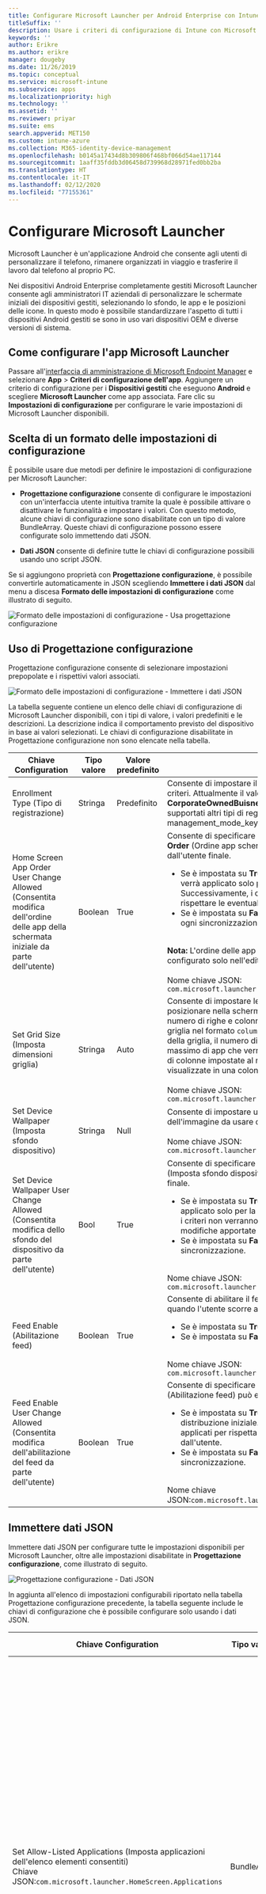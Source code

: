 ```yaml
---
title: Configurare Microsoft Launcher per Android Enterprise con Intune
titleSuffix: ''
description: Usare i criteri di configurazione di Intune con Microsoft Launcher.
keywords: ''
author: Erikre
ms.author: erikre
manager: dougeby
ms.date: 11/26/2019
ms.topic: conceptual
ms.service: microsoft-intune
ms.subservice: apps
ms.localizationpriority: high
ms.technology: ''
ms.assetid: ''
ms.reviewer: priyar
ms.suite: ems
search.appverid: MET150
ms.custom: intune-azure
ms.collection: M365-identity-device-management
ms.openlocfilehash: b0145a17434d8b309806f468bf066d54ae117144
ms.sourcegitcommit: 1aaff35fddb3d06458d739968d28971fed0bb2ba
ms.translationtype: HT
ms.contentlocale: it-IT
ms.lasthandoff: 02/12/2020
ms.locfileid: "77155361"
---
```

# <a name="configure-microsoft-launcher"></a>Configurare Microsoft Launcher

Microsoft Launcher è un'applicazione Android che consente agli utenti di personalizzare il telefono, rimanere organizzati in viaggio e trasferire il lavoro dal telefono al proprio PC. 

Nei dispositivi Android Enterprise completamente gestiti Microsoft Launcher consente agli amministratori IT aziendali di personalizzare le schermate iniziali dei dispositivi gestiti, selezionando lo sfondo, le app e le posizioni delle icone. In questo modo è possibile standardizzare l'aspetto di tutti i dispositivi Android gestiti se sono in uso vari dispositivi OEM e diverse versioni di sistema. 

## <a name="how-to-configure-the-microsoft-launcher-app"></a>Come configurare l'app Microsoft Launcher 

Passare all'[interfaccia di amministrazione di Microsoft Endpoint Manager](https://go.microsoft.com/fwlink/?linkid=2109431) e selezionare **App** > **Criteri di configurazione dell'app**. Aggiungere un criterio di configurazione per i **Dispositivi gestiti** che eseguono **Android** e scegliere **Microsoft Launcher** come app associata. Fare clic su **Impostazioni di configurazione** per configurare le varie impostazioni di Microsoft Launcher disponibili. 

## <a name="choosing-a-configuration-settings-format"></a>Scelta di un formato delle impostazioni di configurazione 

È possibile usare due metodi per definire le impostazioni di configurazione per Microsoft Launcher: 

- **Progettazione configurazione** consente di configurare le impostazioni con un'interfaccia utente intuitiva tramite la quale è possibile attivare o disattivare le funzionalità e impostare i valori. Con questo metodo, alcune chiavi di configurazione sono disabilitate con un tipo di valore BundleArray. Queste chiavi di configurazione possono essere configurate solo immettendo dati JSON. 

- **Dati JSON** consente di definire tutte le chiavi di configurazione possibili usando uno script JSON. 

Se si aggiungono proprietà con **Progettazione configurazione**, è possibile convertirle automaticamente in JSON scegliendo **Immettere i dati JSON** dal menu a discesa **Formato delle impostazioni di configurazione** come illustrato di seguito.

   ![Formato delle impostazioni di configurazione - Usa progettazione configurazione](./media/configure-microsoft-launcher/configure-microsoft-launcher-01.png)

## <a name="using-configuration-designer"></a>Uso di Progettazione configurazione

Progettazione configurazione consente di selezionare impostazioni prepopolate e i rispettivi valori associati.

   ![Formato delle impostazioni di configurazione - Immettere i dati JSON](./media/configure-microsoft-launcher/configure-microsoft-launcher-02.png)

La tabella seguente contiene un elenco delle chiavi di configurazione di Microsoft Launcher disponibili, con i tipi di valore, i valori predefiniti e le descrizioni. La descrizione indica il comportamento previsto del dispositivo in base ai valori selezionati. Le chiavi di configurazione disabilitate in Progettazione configurazione non sono elencate nella tabella.

|    Chiave Configuration    |    Tipo valore    |    Valore predefinito    |    Descrizione     |
|---------------------------------------------------|------------------|---------------------|-------------------------------------------------------------------------------------------------------------------------------------------------------------------------------------------------------------------------------------------------------------------------------------------------------------------------------------------------------------------------------------------------------------------------------------------------------------------------------------------------------------------------------------------------------------------------------|
|    Enrollment Type (Tipo di registrazione)    |    Stringa     |    Predefinito    |    Consente di impostare il tipo di registrazione a cui applicare i criteri. Attualmente il valore **predefinito** si riferisce a **CorporateOwnedBuisnessOnly**. Al momento non sono supportati altri tipi di registrazione.        Nome chiave JSON: management_mode_key        |
|    Home Screen App Order User Change   Allowed (Consentita modifica dell'ordine delle app della schermata iniziale da parte dell'utente)    |    Boolean    |    True    |    Consente di specificare se l'impostazione **Home Screen App Order** (Ordine app schermata iniziale) può essere modificata dall'utente finale.<ul><li>Se è impostata su **True**, l'ordine delle app definito nei criteri verrà applicato solo per la distribuzione iniziale. Successivamente, i criteri non verranno applicati per rispettare le eventuali modifiche apportate dall'utente.</li><li>Se è impostata su **False**, l'ordine dell'app verrà applicato a ogni sincronizzazione.</li></ul><br>**Nota:** L'ordine delle app della schermata iniziale può essere configurato solo nell'editor JSON.<br><br>Nome chiave JSON:<br>`com.microsoft.launcher.HomeScreen.AppOrder.UserChangeAllowed`    |
|    Set Grid Size (Imposta dimensioni griglia)    |    Stringa    |    Auto    |    Consente di impostare le dimensioni della griglia per le app da posizionare nella schermata iniziale. È possibile specificare il numero di righe e colonne di app per definire le dimensioni della griglia nel formato `columns;rows`. Se si definiscono le dimensioni della griglia, il numero di righe impostate corrisponde al numero massimo di app che verranno visualizzate in una riga e il numero di colonne impostate al numero massimo di app che verranno visualizzate in una colonna.<br><br>        Nome chiave JSON:<br>`com.microsoft.launcher.HomeScreen.GridSize`    |
|    Set Device Wallpaper (Imposta sfondo dispositivo)    |    Stringa    |    Null    |    Consente di impostare uno sfondo a scelta immettendo l'URL dell'immagine da usare come sfondo.<br><br>Nome chiave JSON:<br>`com.microsoft.launcher.Wallpaper.URL`    |
|    Set Device Wallpaper User Change   Allowed (Consentita modifica dello sfondo del dispositivo da parte dell'utente)    |    Bool    |    True    |    Consente di specificare se l'impostazione Set Device Wallpaper (Imposta sfondo dispositivo) può essere modificata dall'utente finale.<ul><li>Se è impostata su **True**, lo sfondo indicato nei criteri verrà applicato solo per la distribuzione iniziale. Successivamente, i criteri non verranno applicati per rispettare le eventuali modifiche apportate dall'utente.</li><li>Se è impostata su **False**, lo sfondo verrà applicato a ogni sincronizzazione.</li></ul><br>Nome chiave JSON:<br>`com.microsoft.launcher.Wallpaper.URL.UserChangeAllowed`        |
|    Feed Enable (Abilitazione feed)    |    Boolean    |    True    |    Consente di abilitare il feed di Microsoft Launcher nel dispositivo quando l'utente scorre a destra sulla schermata iniziale.<ul><li>Se è impostata su **True**, il feed viene abilitato.</li><li>Se è impostata su **False**, il feed viene disattivato.</li></ul><br>Nome chiave JSON:<br>`com.microsoft.launcher.Feed.Enabled`    |
|    Feed Enable User Change Allowed (Consentita modifica dell'abilitazione del feed da parte dell'utente)    |    Boolean    |    True    |     Consente di specificare se l'impostazione **Feed Enable** (Abilitazione feed) può essere modificata dall'utente finale.<ul><li>Se è impostata su **True**, il feed verrà applicato solo per la distribuzione iniziale. Successivamente, i criteri non verranno applicati per rispettare le eventuali modifiche apportate dall'utente.</li><li>Se è impostata su **False**, il feed app verrà applicato a ogni sincronizzazione.</li></ul><br>Nome chiave JSON:`com.microsoft.launcher.Feed.Enabled.UserChangeAllowed`    |

## <a name="enter-json-data"></a>Immettere dati JSON

Immettere dati JSON per configurare tutte le impostazioni disponibili per Microsoft Launcher, oltre alle impostazioni disabilitate in **Progettazione configurazione**, come illustrato di seguito.

   ![Progettazione configurazione - Dati JSON](./media/configure-microsoft-launcher/configure-microsoft-launcher-03.png)

In aggiunta all'elenco di impostazioni configurabili riportato nella tabella Progettazione configurazione precedente, la tabella seguente include le chiavi di configurazione che è possibile configurare solo usando i dati JSON.

|    Chiave Configuration    |    Tipo valore    |    Valore predefinito    |    Descrizione     |
|----------------------------------------------------------------------------------------------------|-------------------|-------------------------------------------------------------------------------------|------------------------------------------------------------------------------------------------------------------------------------------------------------------------------------------------------------------------------------------------------------------------------------------------------------------------------------------------------------------------------------------------------------------------------------------------------------------------------------------------------------------------------------------------------------------------------------------------------------------------------------------------------------------------------------|
|    Set Allow-Listed Applications (Imposta applicazioni dell'elenco elementi consentiti)<br>Chiave JSON:`com.microsoft.launcher.HomeScreen.Applications`    |    BundleArray    | Vedere: [Impostare le applicazioni dell'elenco degli elementi consentiti](configure-microsoft-launcher.md#set-allow-listed-applications)</sup>    |    Consente di definire il set di app visibili nella schermata iniziale tra le app installate nel dispositivo. Per definire le app, immettere il nome del pacchetto delle app da rendere visibili, ad esempio `com.android.settings` rende le impostazioni accessibili nella schermata iniziale. Le app che si aggiungono all'elenco degli elementi consentiti in questa sezione devono essere già installate nel dispositivo perché siano visibili nella schermata iniziale.<p>Proprietà:<ul><li>**Pacchetto:** Nome del pacchetto dell'applicazione</li><li>**Classe:** Attività dell'applicazione, che è specifica per una determinata pagina dell'app. Se questo valore è vuoto, viene usata la pagina predefinita dell'app.</li></ul>      |
|    Home Screen App Order (Ordine app schermata iniziale)<br>Chiave JSON: `com.microsoft.launcher.HomeScreen.AppOrder`    |    BundleArray    |    Vedere: [Ordine delle app nella schermata iniziale](configure-microsoft-launcher.md#home-screen-app-order)      |    Consente di specificare l'ordine delle app nella schermata iniziale.<p>Proprietà:<br><ul><li>**Tipo:** L'unico tipo supportato è `application`.</li><li>**Posizione:** Slot dell'icona dell'applicazione nella schermata iniziale. Inizia dalla posizione 1 in alto a sinistra e va da sinistra a destra, dall'alto verso il basso.</li><li>**Pacchetto:** Nome del pacchetto dell'applicazione.</li><li>**Classe:** Attività dell'applicazione, che è specifica per una determinata pagina dell'app. Se questo valore è vuoto, viene usata la pagina predefinita dell'app.</li></ul>    |

### <a name="set-allow-listed-applications"></a>Set allow-listed applications (Imposta applicazioni nell'elenco elementi consentiti)

```JSON
{
    "key": "com.microsoft.launcher.HomeScreen.Applications",
    "valueBundleArray": 
    [
        {
            "managedProperty": [
                {
                    "key": "package",
                    "valueString": ""
                },
                {
                    "key": "class",
                    "valueString": ""
                }
            ]
        }
    ]
}
```

### <a name="home-screen-app-order"></a>Ordine delle app nella schermata iniziale

```JSON
{
    "key": "com.microsoft.launcher.HomeScreen.AppOrder",
    "valueBundleArray": 
    [
        {
            "managedProperty": [
                {
                    "key": "type",
                    "valueString": "application"
                },
                {
                    "key": "position",
                    "valueInteger": 0
                },
                {
                    "key": "package",
                    "valueString": ""
                },
                {
                    "key": "class",
                    "valueString": ""
                }
            ]
        }
    ]
}
```

Di seguito è riportato un esempio di script JSON con tutte le chiavi di configurazione disponibili incluse:

```JSON
{
    "kind": "androidenterprise#managedConfiguration", 
    "productId": "app:com.microsoft.launcher", 
    "managedProperty": [
        {
            "key": "management_mode_key", 
            "valueString": "Default"
        }, 
        {
            "key": "com.microsoft.launcher.Feed.Enable.UserChangeAllowed", 
            "valueBool": false
        }, 
        {
            "key": "com.microsoft.launcher.Feed.Enable", 
            "valueBool": true
        }, 
        {
            "key": "com.microsoft.launcher.Wallpaper.Url.UserChangeAllowed", 
            "valueBool": false
        }, 
        {
            "key": "com.microsoft.launcher.Wallpaper.Url", 
            "valueBool": "http://www.contoso.com/wallpaper.png"
        }, 
        {
            "key": "com.microsoft.launcher.HomeScreen.GridSize", 
            "valueString": "5;5"
        }, 
        {
            "key": "com.microsoft.launcher.HomeScreen.Applications", 
            "valueBundleArray": [
                {
                    "managedProperty": [
                        {
                            "key": "package", 
                            "valueString": "com.ups.mobile.android"
                        }, 
                        {
                            "key": "class", 
                            "valueString": ""
                        }
                    ]
                }, 
                {
                    "managedProperty": [
                        {
                            "key": "package", 
                            "valueString": "com.microsoft.teams"
                        }, 
                        {
                            "key": "class", 
                            "valueString": ""
                        }
                    ]
                }, 
                {
                    "managedProperty": [
                        {
                            "key": "package", 
                            "valueString": "com.microsoft.bing"
                        }, 
                        {
                            "key": "class", 
                            "valueString": ""
                        }
                    ]
                }
            ]
        }, 
        {
            "key": "com.microsoft.launcher.HomeScreen.AppOrder.UserChangeAllowed", 
            "valueBool": false
        }, 
        {
            "key": "com.microsoft.launcher.HomeScreen.AppOrder", 
            "valueBundleArray": [
                {
                    "managedProperty": [
                        {
                            "key": "type", 
                            "valueString": "application"
                        }, 
                        {
                            "key": "position", 
                            "valueInteger": 17
                        }, 
                        {
                            "key": "package", 
                            "valueString": "com.ups.mobile.android"
                        }, 
                        {
                            "key": "class", 
                            "valueString": ""
                        }
                    ]
                }, 
                {
                    "managedProperty": [
                        {
                            "key": "type", 
                            "valueString": "application"
                        }, 
                        {
                            "key": "position", 
                            "valueInteger": 18
                        }, 
                        {
                            "key": "package", 
                            "valueString": "com.microsoft.teams"
                        }, 
                        {
                            "key": "class", 
                            "valueString": ""
                        }
                    ]
                }, 
                {
                    "managedProperty": [
                        {
                            "key": "type", 
                            "valueString": "application"
                        }, 
                        {
                            "key": "position", 
                            "valueInteger": 19
                        }, 
                        {
                            "key": "package", 
                            "valueString": "com.microsoft.bing"
                        }, 
                        {
                            "key": "class", 
                            "valueString": ""
                        }
                    ]
                }
            ]
        }
    ]
}
```

## <a name="next-steps"></a>Passaggi successivi

- Per altre informazioni sui dispositivi Android Enterprise completamente gestiti, vedere [Configurare la registrazione in Intune per dispositivi Android Enterprise completamente gestiti](../enrollment/android-fully-managed-enroll.md).
